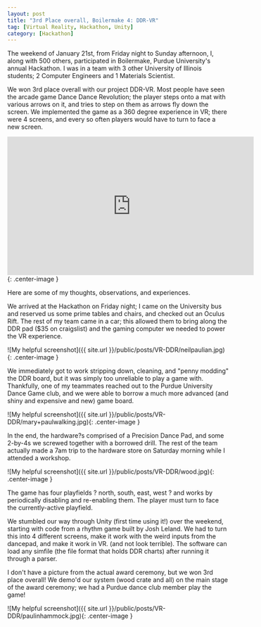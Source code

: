 ```yaml
---
layout: post
title: "3rd Place overall, Boilermake 4: DDR-VR"
tag: [Virtual Reality, Hackathon, Unity]
category: [Hackathon]
---
```


The weekend of January 21st, from Friday night to Sunday afternoon, I, along with 500 others, participated in Boilermake, Purdue University's annual Hackathon. I was in a team with 3 other University of Illinois students; 2 Computer Engineers and 1 Materials Scientist.

We won 3rd place overall with our project DDR-VR. Most people have seen the arcade game Dance Dance Revolution; the player steps onto a mat with various arrows on it, and tries to step on them as arrows fly down the screen. We implemented the game as a 360 degree experience in VR; there were 4 screens, and every so often players would have to turn to face a new screen.

<iframe width="560" height="315" src="https://www.youtube.com/embed/AAVDxg1Pj0Q" frameborder="0" allowfullscreen> </iframe>{: .center-image }

Here are some of my thoughts, observations, and experiences. 

We arrived at the Hackathon on Friday night; I came on the University bus and reserved us some prime tables and chairs, and checked out an Oculus Rift. The rest of my team came in a car; this allowed them to bring along the DDR pad ($35 on craigslist) and the gaming computer we needed to power the VR experience. 

![My helpful screenshot]({{ site.url }}/public/posts/VR-DDR/neilpaulian.jpg){: .center-image }

We immediately got to work stripping down, cleaning, and "penny modding" the DDR board, but it was simply too unreliable to play a game with. Thankfully, one of my teammates reached out to the Purdue University Dance Game club, and we were able to borrow a much more advanced (and shiny and expensive and new) game board. 

![My helpful screenshot]({{ site.url }}/public/posts/VR-DDR/mary+paulwalking.jpg){: .center-image }

In the end, the hardware?s comprised of a Precision Dance Pad, and some 2-by-4s we screwed together with a borrowed drill. The rest of the team actually made a 7am trip to the hardware store on Saturday morning while I attended a workshop.

![My helpful screenshot]({{ site.url }}/public/posts/VR-DDR/wood.jpg){: .center-image }

The game has four playfields ? north, south, east, west ? and works by periodically disabling and re-enabling them. The player must turn to face the currently-active playfield.

We stumbled our way through Unity (first time using it!) over the weekend, starting with code from a rhythm game built by Josh Leland. We had to turn this into 4 different screens, make it work with the weird inputs from the dancepad, and make it work in VR. (and not look terrible). The software can load any simfile (the file format that holds DDR charts) after running it through a parser.

I don't have a picture from the actual award ceremony, but we won 3rd place overall! We demo'd our system (wood crate and all) on the main stage of the award ceremony; we had a Purdue dance club member play the game! 


![My helpful screenshot]({{ site.url }}/public/posts/VR-DDR/paulinhammock.jpg){: .center-image }














